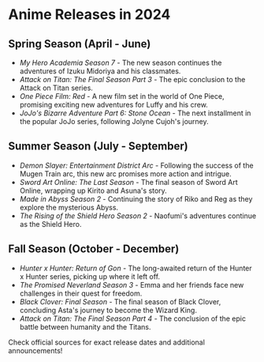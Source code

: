 # Anime Releases in 2024

## Spring Season (April - June)
- *My Hero Academia Season 7* - The new season continues the adventures of Izuku Midoriya and his classmates.
- *Attack on Titan: The Final Season Part 3* - The epic conclusion to the Attack on Titan series.
- *One Piece Film: Red* - A new film set in the world of One Piece, promising exciting new adventures for Luffy and his crew.
- *JoJo's Bizarre Adventure Part 6: Stone Ocean* - The next installment in the popular JoJo series, following Jolyne Cujoh's journey.

## Summer Season (July - September)
- *Demon Slayer: Entertainment District Arc* - Following the success of the Mugen Train arc, this new arc promises more action and intrigue.
- *Sword Art Online: The Last Season* - The final season of Sword Art Online, wrapping up Kirito and Asuna's story.
- *Made in Abyss Season 2* - Continuing the story of Riko and Reg as they explore the mysterious Abyss.
- *The Rising of the Shield Hero Season 2* - Naofumi's adventures continue as the Shield Hero.

## Fall Season (October - December)
- *Hunter x Hunter: Return of Gon* - The long-awaited return of the Hunter x Hunter series, picking up where it left off.
- *The Promised Neverland Season 3* - Emma and her friends face new challenges in their quest for freedom.
- *Black Clover: Final Season* - The final season of Black Clover, concluding Asta's journey to become the Wizard King.
- *Attack on Titan: The Final Season Part 4* - The conclusion of the epic battle between humanity and the Titans.

Check official sources for exact release dates and additional announcements!
